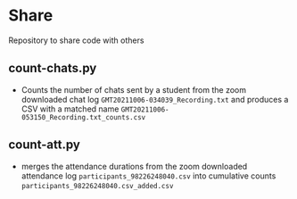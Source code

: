 # Share
Repository to share code with others

## count-chats.py
* Counts the number of chats sent by a student from the zoom downloaded chat log `GMT20211006-034039_Recording.txt` and produces a CSV with a matched name `GMT20211006-053150_Recording.txt_counts.csv`

## count-att.py
* merges the attendance durations from the zoom downloaded attendance log `participants_98226248040.csv` into cumulative counts `participants_98226248040.csv_added.csv`
